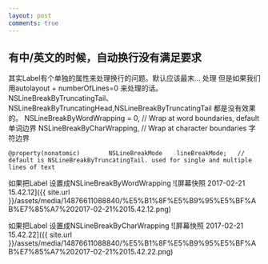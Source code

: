 ```yaml
---
layout: post
comments: true
---
```

## 有中/英文的时候，自动换行没有满足要求

其实Label有个单独的属性来处理换行的问题。默认应该最末... 处理
但是如果我们用autolayout + numberOfLines=0 来处理的话。NSLineBreakByTruncatingTail、NSLineBreakByTruncatingHead,NSLineBreakByTruncatingTail 都是没有效果的。
NSLineBreakByWordWrapping = 0,     	// Wrap at word boundaries, default 单词边界
NSLineBreakByCharWrapping,		// Wrap at character boundaries 字符边界
```
@property(nonatomic)        NSLineBreakMode    lineBreakMode;   // default is NSLineBreakByTruncatingTail. used for single and multiple lines of text
```

如果把Label 设置成NSLineBreakByWordWrapping
![屏幕快照 2017-02-21 15.42.12]({{ site.url }}/assets/media/14876611088840/%E5%B1%8F%E5%B9%95%E5%BF%AB%E7%85%A7%202017-02-21%2015.42.12.png)

如果把Label 设置成NSLineBreakByCharWrapping
![屏幕快照 2017-02-21 15.42.22]({{ site.url }}/assets/media/14876611088840/%E5%B1%8F%E5%B9%95%E5%BF%AB%E7%85%A7%202017-02-21%2015.42.22.png)




